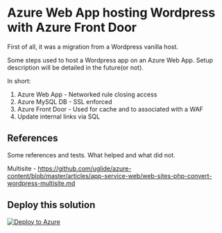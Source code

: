 # Azure Web App hosting Wordpress with Azure Front Door

First of all, it was a migration from a Wordpress vanilla host.

Some steps used to host a Wordpress app on an Azure Web App.
Setup description will be detailed in the future(or not).

In short:

1. Azure Web App - Networked rule closing access
2. Azure MySQL DB - SSL enforced
3. Azure Front Door - Used for cache and to associated with a WAF
4. Update internal links via SQL

## References

Some references and tests. What helped and what did not.

Multisite - <https://github.com/uglide/azure-content/blob/master/articles/app-service-web/web-sites-php-convert-wordpress-multisite.md>

## Deploy this solution

[![Deploy to Azure](http://azuredeploy.net/deploybutton.png)](https://azuredeploy.net/)